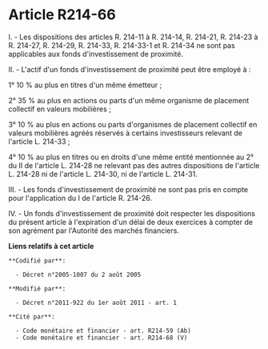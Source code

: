 # Article R214-66

I. - Les dispositions des articles R. 214-11 à R. 214-14, R. 214-21, R. 214-23 à R. 214-27, R. 214-29, R. 214-33, R. 214-33-1
et R. 214-34 ne sont pas applicables aux fonds d'investissement de proximité.

II. - L'actif d'un fonds d'investissement de proximité peut être employé à :

1° 10 % au plus en titres d'un même émetteur ;

2° 35 % au plus en actions ou parts d'un même organisme de placement collectif en valeurs mobilières ;

3° 10 % au plus en actions ou parts d'organismes de placement collectif en valeurs mobilières agréés réservés à certains
investisseurs relevant de l'article L. 214-33 ;

4° 10 % au plus en titres ou en droits d'une même entité mentionnée au 2° du II de l'article L. 214-28 ne relevant pas des
autres dispositions de l'article L. 214-28 ni de l'article L. 214-30, ni de l'article L. 214-31.

III. - Les fonds d'investissement de proximité ne sont pas pris en compte pour l'application du I de l'article R. 214-26.

IV. - Un fonds d'investissement de proximité doit respecter les dispositions du présent article à l'expiration d'un délai de
deux exercices à compter de son agrément par l'Autorité des marchés financiers.

**Liens relatifs à cet article**

	**Codifié par**:

	  - Décret n°2005-1007 du 2 août 2005

	**Modifié par**:

	  - Décret n°2011-922 du 1er août 2011 - art. 1

	**Cité par**:

	  - Code monétaire et financier - art. R214-59 (Ab)
	  - Code monétaire et financier - art. R214-68 (V)
